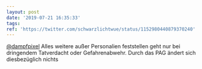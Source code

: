 ```yaml
---
layout: post
date: '2019-07-21 16:35:33'
tags: 
ref: 'https://twitter.com/schwarzlichtwue/status/1152980440879370240'
---
```

[@dampfpixel](https://twitter.com/dampfpixel) Alles weitere außer Personalien feststellen geht nur bei dringendem Tatverdacht oder Gefahrenabwehr. Durch das PAG ändert sich diesbezüglich nichts